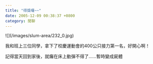 ```yaml
---
title: "得獎囉~~"
date: 2005-12-09 00:38:37 +0800
category: 閒聊
---
```

<p>![](/images/slum-area/232_0.jpg)</p><p>我和班上三位同學，拿下了校慶運動會的400公只接力第一名，好開心啊！</p><p>記得當天回到家後，就癱在床上動彈不得了......暫時變成屍體</p>
